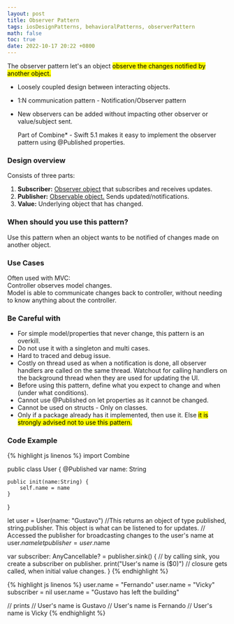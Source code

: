 ```yaml
---
layout: post
title: Observer Pattern
tags: iosDesignPatterns, behavioralPatterns, observerPattern
math: false
toc: true
date: 2022-10-17 20:22 +0800
---
```


The observer pattern let's an object <mark> observe the changes notified by another object. </mark>

- Loosely coupled design between interacting objects.
- 1:N communication pattern - Notification/Observer pattern
- New observers can be added without impacting other observer or value/subject sent.

  Part of Combine\* - Swift 5.1 makes it easy to implement the observer pattern using @Published properties.

### Design overview

Consists of three parts:

1. **Subscriber:** <ins>Observer object</ins> that subscribes and receives updates.
2. **Publisher:** <ins>Observable object.</ins> Sends updated/notifications.
3. **Value:** Underlying object that has changed.

### When should you use this pattern?

Use this pattern when an object wants to be notified of changes made on another object.

### Use Cases

Often used with MVC:\
Controller observes model changes.\
Model is able to communicate changes back to controller, without needing to know anything about the controller.

### Be Careful with

- For simple model/properties that never change, this pattern is an overkill.
- Do not use it with a singleton and multi cases.
- Hard to traced and debug issue.
- Costly on thread used as when a notification is done, all observer handlers are called on the same thread. Watchout for calling handlers on the background thread when they are used for updating the UI.
- Before using this pattern, define what you expect to change and when (under what conditions).
- Cannot use @Published on let properties as it cannot be changed.
- Cannot be used on structs - Only on classes.
- Only if a package already has it implemented, then use it. Else <mark> it is strongly advised not to use this pattern. </mark>

### Code Example

{% highlight js linenos %}
import Combine

public class User {
@Published var name: String

    public init(name:String) {
        self.name = name
    }

}

let user = User(name: "Gustavo")
//This returns an object of type published, string.publisher. This object is what can be listened to for updates.
// Accessed the publisher for broadcasting changes to the user's name at user.$name
let publisher = user.$name

var subscriber: AnyCancellable? = publisher.sink() { // by calling sink, you create a subscriber on publisher.
print("User's name is \($0)") // closure gets called, when initial value changes.
}
{% endhighlight %}

{% highlight js linenos %}
user.name = "Fernando"
user.name = "Vicky"
subscriber = nil
user.name = "Gustavo has left the building"

// prints
// User's name is Gustavo
// User's name is Fernando
// User's name is Vicky
{% endhighlight %}
